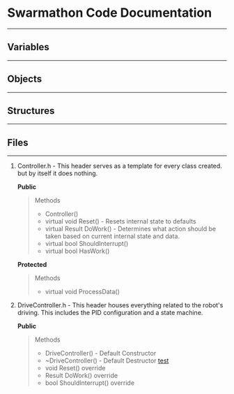 # Swarmathon Code Documentation
----------
## <a name="variable"></a>Variables

----------
## Objects
----------
## Structures

----------
## Files
----------

 1. Controller.h - This header serves as a template for every class created. but by itself it does nothing.

	 <b>Public</b>
	  >   Methods
	  > * Controller()
	  > *  virtual void Reset() - Resets internal state to defaults
	  > *  virtual Result DoWork() - Determines what action should be taken based on current internal state and data.
	  > *  virtual bool ShouldInterrupt()
	  > *  virtual bool HasWork()

	  <b>Protected</b>
	  > Methods
	  > * virtual void ProcessData()


 2. DriveController.h - This header houses everything related to the robot's driving. This includes the PID configuration and a state machine.

    <b>Public</b>
    >  Methods
    > * DriveController() - Default Constructor
    > * ~DriveController() - Default Destructor [test](#variable)
    > * void Reset() override
    > * Result DoWork() override
    > * bool ShouldInterrupt() override
